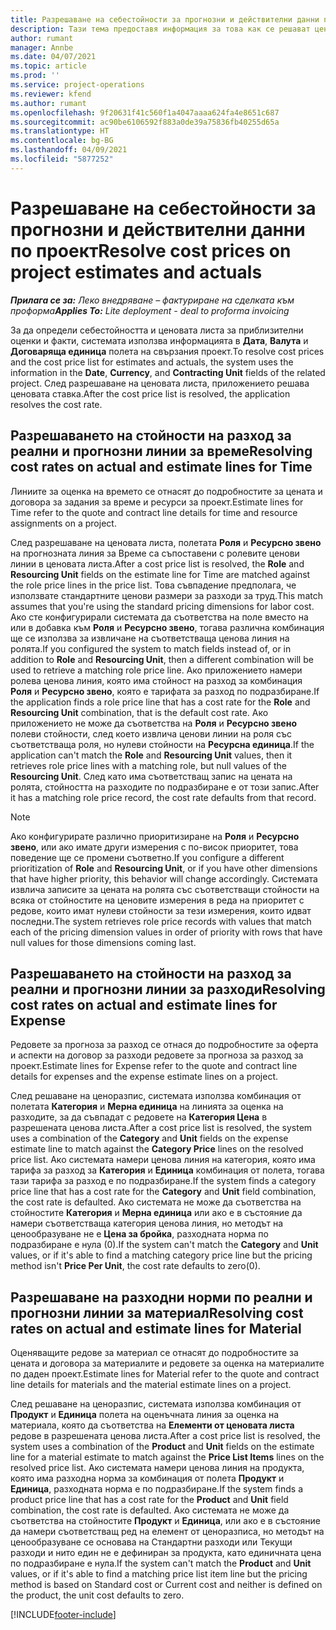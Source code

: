 ```yaml
---
title: Разрешаване на себестойности за прогнозни и действителни данни по проект
description: Тази тема предоставя информация за това как се решават ценовите разходи по проектни оценки и факти.
author: rumant
manager: Annbe
ms.date: 04/07/2021
ms.topic: article
ms.prod: ''
ms.service: project-operations
ms.reviewer: kfend
ms.author: rumant
ms.openlocfilehash: 9f20631f41c560f1a4047aaaa624fa4e8651c687
ms.sourcegitcommit: ac90be6106592f883a0de39a75836fb40255d65a
ms.translationtype: HT
ms.contentlocale: bg-BG
ms.lasthandoff: 04/09/2021
ms.locfileid: "5877252"
---
```

# <a name="resolve-cost-prices-on-project-estimates-and-actuals"></a><span data-ttu-id="b6698-103">Разрешаване на себестойности за прогнозни и действителни данни по проект</span><span class="sxs-lookup"><span data-stu-id="b6698-103">Resolve cost prices on project estimates and actuals</span></span> 

<span data-ttu-id="b6698-104">_**Прилага се за:** Леко внедряване – фактуриране на сделката към проформа_</span><span class="sxs-lookup"><span data-stu-id="b6698-104">_**Applies To:** Lite deployment - deal to proforma invoicing_</span></span>

<span data-ttu-id="b6698-105">За да определи себестойността и ценовата листа за приблизителни оценки и факти, системата използва информацията в **Дата**, **Валута** и **Договаряща единица** полета на свързания проект.</span><span class="sxs-lookup"><span data-stu-id="b6698-105">To resolve cost prices and the cost price list for estimates and actuals, the system uses the information in the **Date**, **Currency**, and **Contracting Unit** fields of the related project.</span></span> <span data-ttu-id="b6698-106">След разрешаване на ценовата листа, приложението решава ценовата ставка.</span><span class="sxs-lookup"><span data-stu-id="b6698-106">After the cost price list is resolved, the application resolves the cost rate.</span></span>

## <a name="resolving-cost-rates-on-actual-and-estimate-lines-for-time"></a><span data-ttu-id="b6698-107">Разрешаването на стойности на разход за реални и прогнозни линии за време</span><span class="sxs-lookup"><span data-stu-id="b6698-107">Resolving cost rates on actual and estimate lines for Time</span></span>

<span data-ttu-id="b6698-108">Линиите за оценка на времето се отнасят до подробностите за цената и договора за задания за време и ресурси за проект.</span><span class="sxs-lookup"><span data-stu-id="b6698-108">Estimate lines for Time refer to the quote and contract line details for time and resource assignments on a project.</span></span>

<span data-ttu-id="b6698-109">След разрешаване на ценовата листа, полетата **Роля** и **Ресурсно звено** на прогнозната линия за Време са съпоставени с ролевите ценови линии в ценовата листа.</span><span class="sxs-lookup"><span data-stu-id="b6698-109">After a cost price list is resolved, the **Role** and **Resourcing Unit** fields on the estimate line for Time are matched against the role price lines in the price list.</span></span> <span data-ttu-id="b6698-110">Това съвпадение предполага, че използвате стандартните ценови размери за разходи за труд.</span><span class="sxs-lookup"><span data-stu-id="b6698-110">This match assumes that you're using the standard pricing dimensions for labor cost.</span></span> <span data-ttu-id="b6698-111">Ако сте конфигурирали системата да съответства на поле вместо на или в добавка към **Роля** и **Ресурсно звено**, тогава различна комбинация ще се използва за извличане на съответстваща ценова линия на ролята.</span><span class="sxs-lookup"><span data-stu-id="b6698-111">If you configured the system to match fields instead of, or in addition to **Role** and **Resourcing Unit**, then a different combination will be used to retrieve a matching role price line.</span></span> <span data-ttu-id="b6698-112">Ако приложението намери ролева ценова линия, която има стойност на разход за комбинация **Роля** и **Ресурсно звено**, която е тарифата за разход по подразбиране.</span><span class="sxs-lookup"><span data-stu-id="b6698-112">If the application finds a role price line that has a cost rate for the **Role** and **Resourcing Unit** combination, that is the default cost rate.</span></span> <span data-ttu-id="b6698-113">Ако приложението не може да съответства на **Роля** и **Ресурсно звено** полеви стойности, след което извлича ценови линии на роля със съответстваща роля, но нулеви стойности на **Ресурсна единица**.</span><span class="sxs-lookup"><span data-stu-id="b6698-113">If the application can't match the **Role** and **Resourcing Unit** values, then it retrieves role price lines with a matching role, but null values of the **Resourcing Unit**.</span></span> <span data-ttu-id="b6698-114">След като има съответстващ запис на цената на ролята, стойността на разходите по подразбиране е от този запис.</span><span class="sxs-lookup"><span data-stu-id="b6698-114">After it has a matching role price record, the cost rate defaults from that record.</span></span> 

> [!NOTE]
> <span data-ttu-id="b6698-115">Ако конфигурирате различно приоритизиране на **Роля** и **Ресурсно звено**, или ако имате други измерения с по-висок приоритет, това поведение ще се промени съответно.</span><span class="sxs-lookup"><span data-stu-id="b6698-115">If you configure a different prioritization of **Role** and **Resourcing Unit**, or if you have other dimensions that have higher priority, this behavior will change accordingly.</span></span> <span data-ttu-id="b6698-116">Системата извлича записите за цената на ролята със съответстващи стойности на всяка от стойностите на ценовите измерения в реда на приоритет с редове, които имат нулеви стойности за тези измерения, които идват последни.</span><span class="sxs-lookup"><span data-stu-id="b6698-116">The system retrieves role price records with values that match each of the pricing dimension values in order of priority with rows that have null values for those dimensions coming last.</span></span>

## <a name="resolving-cost-rates-on-actual-and-estimate-lines-for-expense"></a><span data-ttu-id="b6698-117">Разрешаването на стойности на разход за реални и прогнозни линии за разходи</span><span class="sxs-lookup"><span data-stu-id="b6698-117">Resolving cost rates on actual and estimate lines for Expense</span></span>

<span data-ttu-id="b6698-118">Редовете за прогноза за разход се отнася до подробностите за оферта и аспекти на договор за разходи редовете за прогноза за разход за проект.</span><span class="sxs-lookup"><span data-stu-id="b6698-118">Estimate lines for Expense refer to the quote and contract line details for expenses and the expense estimate lines on a project.</span></span>

<span data-ttu-id="b6698-119">След решаване на ценоразпис, системата използва комбинация от полетата **Категория** и **Мерна единица** на линията за оценка на разходите, за да съвпадат с редовете на **Категория Цена** в разрешената ценова листа.</span><span class="sxs-lookup"><span data-stu-id="b6698-119">After a cost price list is resolved, the system uses a combination of the **Category** and **Unit** fields on the expense estimate line to match against the **Category Price** lines on the resolved price list.</span></span> <span data-ttu-id="b6698-120">Ако системата намери ценова линия на категория, която има тарифа за разход за **Категория** и **Единица** комбинация от полета, тогава тази тарифа за разход е по подразбиране.</span><span class="sxs-lookup"><span data-stu-id="b6698-120">If the system finds a category price line that has a cost rate for the **Category** and **Unit** field combination, the cost rate is defaulted.</span></span> <span data-ttu-id="b6698-121">Ако системата не може да съответства на стойностите **Категория** и **Мерна единица** или ако е в състояние да намери съответстваща категория ценова линия, но методът на ценообразуване не е **Цена за бройка**, разходната норма по подразбиране е нула (0).</span><span class="sxs-lookup"><span data-stu-id="b6698-121">If the system can't match the **Category** and **Unit** values, or if it's able to find a matching category price line but the pricing method isn't **Price Per Unit**, the cost rate defaults to zero(0).</span></span>

## <a name="resolving-cost-rates-on-actual-and-estimate-lines-for-material"></a><span data-ttu-id="b6698-122">Разрешаване на разходни норми по реални и прогнозни линии за материал</span><span class="sxs-lookup"><span data-stu-id="b6698-122">Resolving cost rates on actual and estimate lines for Material</span></span>

<span data-ttu-id="b6698-123">Оценяващите редове за материал се отнасят до подробностите за цената и договора за материалите и редовете за оценка на материалите по даден проект.</span><span class="sxs-lookup"><span data-stu-id="b6698-123">Estimate lines for Material refer to the quote and contract line details for materials and the material estimate lines on a project.</span></span>

<span data-ttu-id="b6698-124">След решаване на ценоразпис, системата използва комбинация от **Продукт** и **Единица** полета на оценъчната линия за оценка на материала, която да съответства на **Елементи от ценовата листа** редове в разрешената ценова листа.</span><span class="sxs-lookup"><span data-stu-id="b6698-124">After a cost price list is resolved, the system uses a combination of the **Product** and **Unit** fields on the estimate line for a material estimate to match against the **Price List Items** lines on the resolved price list.</span></span> <span data-ttu-id="b6698-125">Ако системата намери ценова линия на продукта, която има разходна норма за комбинация от полета **Продукт** и **Единица**, разходната норма е по подразбиране.</span><span class="sxs-lookup"><span data-stu-id="b6698-125">If the system finds a product price line that has a cost rate for the **Product** and **Unit** field combination, the cost rate is defaulted.</span></span> <span data-ttu-id="b6698-126">Ако системата не може да съответства на стойностите **Продукт** и **Единица**, или ако е в състояние да намери съответстващ ред на елемент от ценоразписа, но методът на ценообразуване се основава на Стандартни разходи или Текущи разходи и нито един не е дефиниран за продукта, като единичната цена по подразбиране е нула.</span><span class="sxs-lookup"><span data-stu-id="b6698-126">If the system can't match the **Product** and **Unit** values, or if it's able to find a matching price list item line but the pricing method is based on Standard cost or Current cost and neither is defined on the product, the unit cost defaults to zero.</span></span>


[!INCLUDE[footer-include](../../includes/footer-banner.md)]
